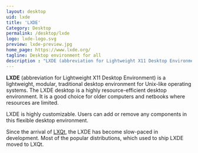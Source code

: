 ```yaml
---
layout: desktop
uid: lxde
title: 'LXDE'
Category: Desktop
permalink: /desktop/lxde
logo: lxde-logo.svg
preview: lxde-preview.jpg
home_page: https://www.lxde.org/
tagline: Desktop environment for all
description : "LXDE (abbreviation for Lightweight X11 Desktop Environment) is a lightweight, modular, traditional desktop environment for Unix-like operating systems. Stories and updates of LXDE desktop environment"
---
```


**LXDE** (abbreviation for Lightweight X11 Desktop Environment) is a lightweight, modular, traditional desktop environment for Unix-like operating systems. The LXDE desktop is a highly resource-efficient desktop environment. It is a good choice for older computers and netbooks where resources are limited.

LXDE is highly customizable. Users can add or remove any components in this flexible desktop environment. 

Since the arrival of [LXQt](/desktop/lxqt), the LXDE has become slow-paced in development. Most of the popular distributions, which used to ship LXDE moved to LXQt.
